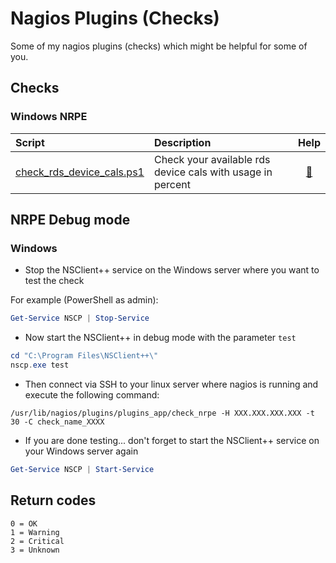 # Nagios Plugins (Checks)

Some of my nagios plugins (checks) which might be helpful for some of you.

## Checks

### Windows NRPE

| Script | Description | Help |
| :--- | :--- | :---: |
| [check_rds_device_cals.ps1](Windows_NRPE/check_rds_device_cals.ps1) | Check your available rds device cals with usage in percent | [:book:](Documentation/Windows_NRPE/check_rds_device_cals.README.md) |

## NRPE Debug mode

### Windows

* Stop the NSClient++ service on the Windows server where you want to test the check

For example (PowerShell as admin):
```powershell
Get-Service NSCP | Stop-Service
```
* Now start the NSClient++ in debug mode with the parameter `test`
```powershell
cd "C:\Program Files\NSClient++\"
nscp.exe test
```
* Then connect via SSH to your linux server where nagios is running and execute the following command:
```
/usr/lib/nagios/plugins/plugins_app/check_nrpe -H XXX.XXX.XXX.XXX -t 30 -C check_name_XXXX
```
* If you are done testing... don't forget to start the NSClient++ service on your Windows server again
```powershell
Get-Service NSCP | Start-Service
```

## Return codes

```
0 = OK
1 = Warning
2 = Critical
3 = Unknown
```
